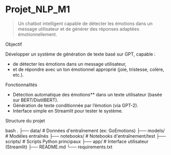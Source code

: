 # Projet_NLP_M1

> Un chatbot intelligent capable de détecter les émotions dans un message utilisateur et de générer des réponses adaptées émotionnellement.

Objectif

Développer un système de génération de texte basé sur GPT, capable :
- de détecter les émotions dans un message utilisateur,
- et de répondre avec un ton émotionnel approprié (joie, tristesse, colère, etc.).

Fonctionnalités

- Détection automatique des émotions** dans un texte utilisateur (basée sur BERT/DistilBERT).
- Génération de texte conditionnée par l’émotion (via GPT-2).
- Interface simple en Streamlit pour tester le système.

Structure du projet

bash
.
├── data/               # Données d'entraînement (ex: GoEmotions)
├── models/             # Modèles entraînés
├── notebooks/          # Notebooks d'entraînement/test
├── scripts/            # Scripts Python principaux
├── app/                # Interface utilisateur (Streamlit)
├── README.md
└── requirements.txt
